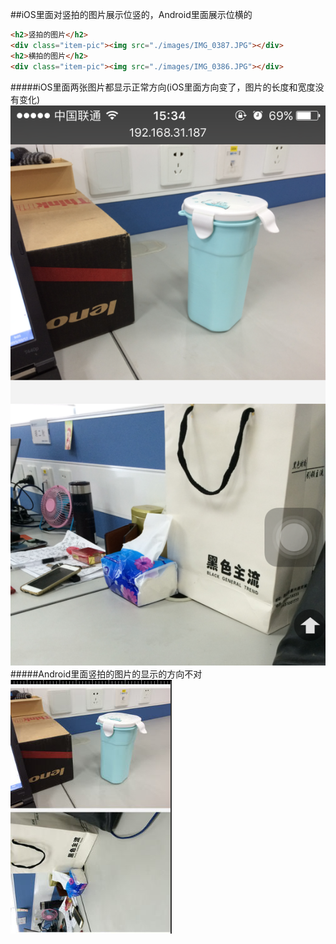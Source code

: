 ##iOS里面对竖拍的图片展示位竖的，Android里面展示位横的
```html
<h2>竖拍的图片</h2>
<div class="item-pic"><img src="./images/IMG_0387.JPG"></div>
<h2>横拍的图片</h2>
<div class="item-pic"><img src="./images/IMG_0386.JPG"></div>
```
#####iOS里面两张图片都显示正常方向(iOS里面方向变了，图片的长度和宽度没有变化)
![](./images/IMG_0392.PNG)
#####Android里面竖拍的图片的显示的方向不对
![](./images/IMG_0391.JPG)
